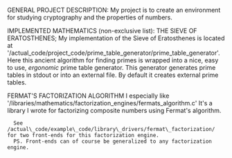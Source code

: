 GENERAL PROJECT DESCRIPTION:
  My project is to create an environment for studying cryptography and the properties of numbers.

IMPLEMENTED MATHEMATICS (non-exclusive list):
  THE SIEVE OF ERATOSTHENES;
      My implementation of the Sieve of Eratosthenes is located at '/actual\_code/project\_code/prime\_table\_generator/prime\_table\_generator'.
      Here this ancient algorithm for finding primes is wrapped into a nice, easy to use, _ergonomic_ prime table generator.
      This generator generates prime tables in stdout or into an external file. By default it creates external prime tables.

  FERMAT'S FACTORIZATION ALGORITHM
      I especially like '/libraries/mathematics/factorization\_engines/fermats\_algorithm.c'
      It's a library I wrote for factorizing composite numbers using Fermat's algorithm.

      See /actual\_code/example\_code/library\_drivers/fermat\_factorization/ for two front-ends for this factorization engine.
      PS. Front-ends can of course be generalized to any factorization engine.
